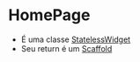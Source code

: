 # HomePage
- É uma classe [StatelessWidget](../Flutter_Topicos.md)
- Seu return é um [Scaffold](./Scaffold.md)